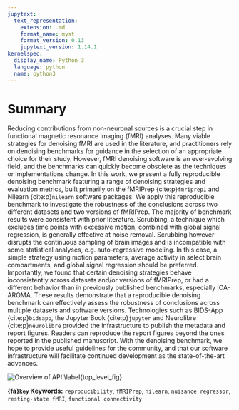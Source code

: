 ```yaml
---
jupytext:
  text_representation:
    extension: .md
    format_name: myst
    format_version: 0.13
    jupytext_version: 1.14.1
kernelspec:
  display_name: Python 3
  language: python
  name: python3
---
```


# Summary

Reducing contributions from non-neuronal sources is a crucial step in functional magnetic resonance imaging (fMRI) analyses.
Many viable strategies for denoising fMRI are used in the literature, 
and practitioners rely on denoising benchmarks for guidance in the selection of an appropriate choice for their study.
However, fMRI denoising software is an ever-evolving field, and the benchmarks can quickly become obsolete as the techniques or implementations change.
In this work, we present a fully reproducible denoising benchmark featuring a range of denoising strategies and evaluation metrics,
built primarily on the fMRIPrep {cite:p}`fmriprep1` and Nilearn {cite:p}`nilearn` software packages.
We apply this reproducible benchmark to investigate the robustness of the conclusions across two different datasets and two versions of fMRIPrep.
The majority of benchmark results were consistent with prior literature.
Scrubbing, a technique which excludes time points with excessive motion,
combined with global signal regression, is generally effective at noise removal.
Scrubbing however disrupts the continuous sampling of brain images and is incompatible with some statistical analyses,
e.g. auto-regressive modeling. In this case, a simple strategy using motion parameters,
average activity in select brain compartments, and global signal regression should be preferred.
Importantly, we found that certain denoising strategies behave inconsistently across datasets and/or versions of fMRIPrep,
or had a different behavior than in previously published benchmarks, especially ICA-AROMA.
These results demonstrate that a reproducible denoising benchmark can effectively assess the robustness of conclusions across multiple datasets and software versions.
Technologies such as BIDS-App {cite:p}`bidsapp`, the Jupyter Book {cite:p}`jupyter` and Neurolibre {cite:p}`neurolibre` provided the infrastructure to publish the metadata and report figures.
Readers can reproduce the report figures beyond the ones reported in the published manuscript.
With the denoising benchmark, we hope to provide useful guidelines for the community, 
and that our software infrastructure will facilitate continued development as the state-of-the-art advances. 

![Overview of API.\label{top_level_fig}](./images/api_summary.png)

**{fa}`key` Keywords:** 
`reproducibility`, 
`fMRIPrep`, 
`nilearn`, 
`nuisance regressor`, 
`resting-state fMRI`, 
`functional connectivity`